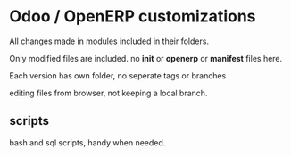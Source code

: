 Odoo / OpenERP customizations
=============================
All changes made in modules included in their folders. 

Only modified files are included. no __init__ or __openerp__ or __manifest__ files here.

Each version has own folder, no seperate tags or branches

editing files from browser, not keeping a local branch.

scripts
-------
bash and sql scripts, handy when needed.
